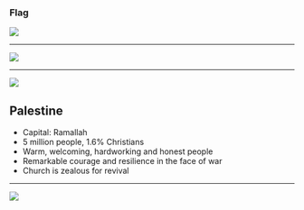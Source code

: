 ### Flag

![](https://upload.wikimedia.org/wikipedia/commons/0/00/Flag_of_Palestine.svg)

---

![](https://upload.wikimedia.org/wikipedia/commons/a/ad/State_of_Palestine_%28orthographic_projection%29.svg)

---

![](https://res.cloudinary.com/kiekies/image/upload/v1623092312/oivkowfmsue0dkfrlfb8.jpg)
## Palestine

-   Capital: Ramallah
-   5 million people, 1.6% Christians
-   Warm, welcoming, hardworking and honest
people
-  Remarkable courage and resilience in the
face of war
-   Church is zealous for revival

---

![](https://player.vimeo.com/video/81232380)
